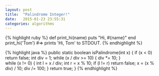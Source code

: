 ```yaml
---
layout: post
title:  "Palindrome Integer!"
date:   2015-01-23 23:55:31
categories: algorithms
---
```


{% highlight ruby %}
def print_hi(name)
  puts "Hi, #{name}"
end
print_hi('Tom')
#=> prints 'Hi, Tom' to STDOUT.
{% endhighlight %}

{% highlight java %}
public static boolean isPalindrome(int x) {
	if (x < 0) 
		return false;
	int div = 1;
	while (x / div >= 10) {
		div *= 10;
	}        
	while (x != 0) {
		int l = x / div;
		int r = x % 10;
		if (l != r) 
			return false;
		x = (x % div) / 10;
		div /= 100;
	}
	return true;
}
{% endhighlight %}
